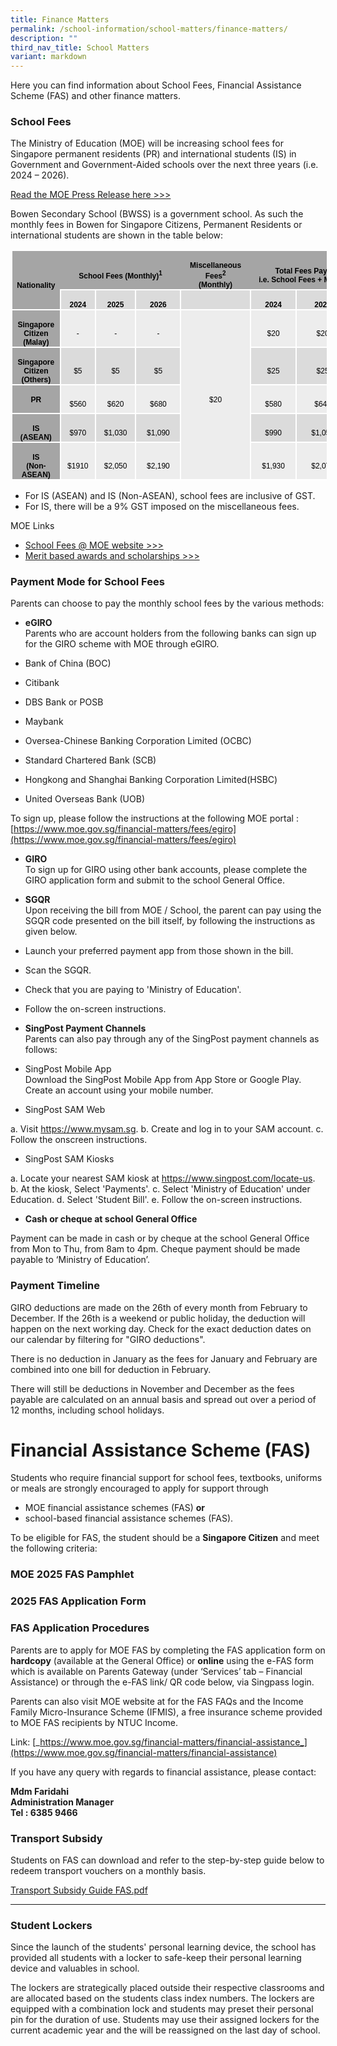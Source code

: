 ```yaml
---
title: Finance Matters
permalink: /school-information/school-matters/finance-matters/
description: ""
third_nav_title: School Matters
variant: markdown
---
```

Here you can find information about School Fees, Financial Assistance Scheme (FAS) and other finance matters.  
  

### School Fees

The Ministry of Education (MOE) will be increasing school fees for Singapore permanent residents (PR) and international students (IS) in Government and Government-Aided schools over the next three years (i.e. 2024 – 2026). 

[Read the MOE Press Release here &gt;&gt;&gt;](https://www.moe.gov.sg/news/press-releases/20231018-revised-school-fees-for-non-citizens-in-government-and-government-aided-schools-for-2024-to-2026)

Bowen Secondary School (BWSS) is a government school. As such the monthly fees in Bowen for Singapore Citizens, Permanent Residents or international students are shown in the table below:

<table style="margin-left:1.5pt;border-collapse:collapse;mso-table-layout-alt:
 fixed;border:none;mso-border-alt:solid white 1.5pt;mso-border-themecolor:background1;
 mso-yfti-tbllook:1184;mso-padding-alt:0cm 5.4pt 0cm 5.4pt;mso-border-insideh:
 1.5pt solid white;mso-border-insideh-themecolor:background1;mso-border-insidev:
 1.5pt solid white;mso-border-insidev-themecolor:background1" width="571" cellpadding="0" cellspacing="0" border="1" class="MsoTable15Grid5DarkAccent3"><tbody><tr style="mso-yfti-irow:-1;mso-yfti-firstrow:yes;mso-yfti-lastfirstrow:yes;
  height:9.1pt"><td style="width:76.75pt;border-top:solid white 1.0pt;
  mso-border-top-themecolor:background1;border-left:solid white 1.0pt;
  mso-border-left-themecolor:background1;border-bottom:solid white 1.5pt;
  mso-border-bottom-themecolor:background1;border-right:none;mso-border-top-alt:
  solid white .5pt;mso-border-top-themecolor:background1;mso-border-left-alt:
  solid white .5pt;mso-border-left-themecolor:background1;mso-border-bottom-alt:
  solid white 1.5pt;mso-border-bottom-themecolor:background1;background:#A5A5A5;
  mso-background-themecolor:accent3;padding:0cm 5.4pt 0cm 5.4pt;height:9.1pt" rowspan="2" width="102"><p style="margin-bottom:0cm;text-align:center;
  line-height:normal;mso-yfti-cnfc:5" align="center" class="MsoNormal"><b><span style="font-size:
  9.0pt;font-family:&quot;Calibri&quot;,sans-serif;mso-ascii-theme-font:minor-latin;
  mso-fareast-font-family:&quot;Times New Roman&quot;;mso-hansi-theme-font:minor-latin;
  mso-bidi-theme-font:minor-latin;color:black" lang="EN-GB">Nationality</span></b></p></td><td style="width:133.75pt;border-top:solid white 1.0pt;
  mso-border-top-themecolor:background1;border-left:none;border-bottom:solid white 1.5pt;
  mso-border-bottom-themecolor:background1;border-right:none;mso-border-top-alt:
  solid white .5pt;mso-border-top-themecolor:background1;mso-border-bottom-alt:
  solid white 1.5pt;mso-border-bottom-themecolor:background1;background:#A5A5A5;
  mso-background-themecolor:accent3;padding:0cm 5.4pt 0cm 5.4pt;height:9.1pt" colspan="3" nowrap="" width="178"><p style="margin-bottom:0cm;text-align:center;
  line-height:normal;mso-yfti-cnfc:1" align="center" class="MsoNormal"><b><span style="font-size:
  9.0pt;font-family:&quot;Calibri&quot;,sans-serif;mso-ascii-theme-font:minor-latin;
  mso-fareast-font-family:&quot;Times New Roman&quot;;mso-hansi-theme-font:minor-latin;
  mso-bidi-theme-font:minor-latin;color:black" lang="EN-GB">School Fees (Monthly)<sup>1</sup></span></b></p></td><td style="width:71.25pt;border-top:solid white 1.0pt;mso-border-top-themecolor:
  background1;border-left:none;border-bottom:solid white 1.5pt;mso-border-bottom-themecolor:
  background1;border-right:none;mso-border-top-alt:solid white .5pt;mso-border-top-themecolor:
  background1;mso-border-bottom-alt:solid white 1.5pt;mso-border-bottom-themecolor:
  background1;background:#A5A5A5;mso-background-themecolor:accent3;padding:
  0cm 5.4pt 0cm 5.4pt;height:9.1pt" width="95"><p style="margin-bottom:0cm;text-align:center;
  line-height:normal;mso-yfti-cnfc:1" align="center" class="MsoNormal"><b><span style="font-size:
  9.0pt;font-family:&quot;Calibri&quot;,sans-serif;mso-ascii-theme-font:minor-latin;
  mso-fareast-font-family:&quot;Times New Roman&quot;;mso-hansi-theme-font:minor-latin;
  mso-bidi-theme-font:minor-latin;color:black" lang="EN-GB">Miscellaneous Fees<sup>2</sup><br>(Monthly)</span></b></p></td><td style="width:146.4pt;border-top:solid white 1.0pt;
  mso-border-top-themecolor:background1;border-left:none;border-bottom:solid white 1.5pt;
  mso-border-bottom-themecolor:background1;border-right:solid white 1.0pt;
  mso-border-right-themecolor:background1;mso-border-top-alt:solid white .5pt;
  mso-border-top-themecolor:background1;mso-border-bottom-alt:solid white 1.5pt;
  mso-border-bottom-themecolor:background1;mso-border-right-alt:solid white .5pt;
  mso-border-right-themecolor:background1;background:#A5A5A5;mso-background-themecolor:
  accent3;padding:0cm 5.4pt 0cm 5.4pt;height:9.1pt" colspan="3" nowrap="" width="195"><p style="margin-bottom:0cm;text-align:center;
  line-height:normal;mso-yfti-cnfc:1" align="center" class="MsoNormal"><b><span style="font-size:
  9.0pt;font-family:&quot;Calibri&quot;,sans-serif;mso-ascii-theme-font:minor-latin;
  mso-fareast-font-family:&quot;Times New Roman&quot;;mso-hansi-theme-font:minor-latin;
  mso-bidi-theme-font:minor-latin;color:black" lang="EN-GB">Total Fees Payable (Monthly)<br>i.e. School Fees + Miscellaneous Fees</span></b></p></td></tr><tr style="mso-yfti-irow:0;height:17.35pt"><td style="width:34.4pt;border:solid white 1.5pt;mso-border-themecolor:
  background1;border-top:none;mso-border-top-alt:solid white 1.5pt;mso-border-top-themecolor:
  background1;background:#DBDBDB;mso-background-themecolor:accent3;mso-background-themetint:
  102;padding:0cm 5.4pt 0cm 5.4pt;height:17.35pt" width="46"><p style="margin-bottom:0cm;text-align:center;
  line-height:normal;mso-yfti-cnfc:64" align="center" class="MsoNormal"><b><span style="font-size:
  9.0pt;font-family:&quot;Calibri&quot;,sans-serif;mso-ascii-theme-font:minor-latin;
  mso-fareast-font-family:&quot;Times New Roman&quot;;mso-hansi-theme-font:minor-latin;
  mso-bidi-theme-font:minor-latin;color:black" lang="EN-GB">2024</span></b></p></td><td style="width:44.15pt;border-top:none;border-left:none;
  border-bottom:solid white 1.5pt;mso-border-bottom-themecolor:background1;
  border-right:solid white 1.5pt;mso-border-right-themecolor:background1;
  mso-border-top-alt:solid white 1.5pt;mso-border-top-themecolor:background1;
  mso-border-left-alt:solid white 1.5pt;mso-border-left-themecolor:background1;
  background:#DBDBDB;mso-background-themecolor:accent3;mso-background-themetint:
  102;padding:0cm 5.4pt 0cm 5.4pt;height:17.35pt" width="59"><p style="margin-bottom:0cm;text-align:center;
  line-height:normal;mso-yfti-cnfc:64" align="center" class="MsoNormal"><b><span style="font-size:
  9.0pt;font-family:&quot;Calibri&quot;,sans-serif;mso-ascii-theme-font:minor-latin;
  mso-fareast-font-family:&quot;Times New Roman&quot;;mso-hansi-theme-font:minor-latin;
  mso-bidi-theme-font:minor-latin;color:black" lang="EN-GB">2025</span></b></p></td><td style="width:55.2pt;border-top:none;border-left:none;border-bottom:
  solid white 1.5pt;mso-border-bottom-themecolor:background1;border-right:solid white 1.5pt;
  mso-border-right-themecolor:background1;mso-border-top-alt:solid white 1.5pt;
  mso-border-top-themecolor:background1;mso-border-left-alt:solid white 1.5pt;
  mso-border-left-themecolor:background1;background:#DBDBDB;mso-background-themecolor:
  accent3;mso-background-themetint:102;padding:0cm 5.4pt 0cm 5.4pt;height:17.35pt" width="74"><p style="margin-bottom:0cm;text-align:center;
  line-height:normal;mso-yfti-cnfc:64" align="center" class="MsoNormal"><b><span style="font-size:
  9.0pt;font-family:&quot;Calibri&quot;,sans-serif;mso-ascii-theme-font:minor-latin;
  mso-fareast-font-family:&quot;Times New Roman&quot;;mso-hansi-theme-font:minor-latin;
  mso-bidi-theme-font:minor-latin;color:black" lang="EN-GB">2026</span></b></p></td><td style="width:71.25pt;border-top:none;border-left:none;
  border-bottom:solid white 1.5pt;mso-border-bottom-themecolor:background1;
  border-right:solid white 1.5pt;mso-border-right-themecolor:background1;
  mso-border-top-alt:solid white 1.5pt;mso-border-top-themecolor:background1;
  mso-border-left-alt:solid white 1.5pt;mso-border-left-themecolor:background1;
  background:#DBDBDB;mso-background-themecolor:accent3;mso-background-themetint:
  102;padding:0cm 5.4pt 0cm 5.4pt;height:17.35pt" width="95"></td><td style="width:42.9pt;border-top:none;border-left:none;border-bottom:
  solid white 1.5pt;mso-border-bottom-themecolor:background1;border-right:solid white 1.5pt;
  mso-border-right-themecolor:background1;mso-border-top-alt:solid white 1.5pt;
  mso-border-top-themecolor:background1;mso-border-left-alt:solid white 1.5pt;
  mso-border-left-themecolor:background1;background:#DBDBDB;mso-background-themecolor:
  accent3;mso-background-themetint:102;padding:0cm 5.4pt 0cm 5.4pt;height:17.35pt" width="57"><p style="margin-bottom:0cm;text-align:center;
  line-height:normal;mso-yfti-cnfc:64" align="center" class="MsoNormal"><b><span style="font-size:
  9.0pt;font-family:&quot;Calibri&quot;,sans-serif;mso-ascii-theme-font:minor-latin;
  mso-fareast-font-family:&quot;Times New Roman&quot;;mso-hansi-theme-font:minor-latin;
  mso-bidi-theme-font:minor-latin;color:black" lang="EN-GB">2024</span></b></p></td><td style="width:51.1pt;border-top:none;border-left:none;border-bottom:
  solid white 1.5pt;mso-border-bottom-themecolor:background1;border-right:solid white 1.5pt;
  mso-border-right-themecolor:background1;mso-border-top-alt:solid white 1.5pt;
  mso-border-top-themecolor:background1;mso-border-left-alt:solid white 1.5pt;
  mso-border-left-themecolor:background1;background:#DBDBDB;mso-background-themecolor:
  accent3;mso-background-themetint:102;padding:0cm 5.4pt 0cm 5.4pt;height:17.35pt" width="68"><p style="margin-bottom:0cm;text-align:center;
  line-height:normal;mso-yfti-cnfc:64" align="center" class="MsoNormal"><b><span style="font-size:
  9.0pt;font-family:&quot;Calibri&quot;,sans-serif;mso-ascii-theme-font:minor-latin;
  mso-fareast-font-family:&quot;Times New Roman&quot;;mso-hansi-theme-font:minor-latin;
  mso-bidi-theme-font:minor-latin;color:black" lang="EN-GB">2025</span></b></p></td><td style="width:52.4pt;border-top:none;border-left:none;border-bottom:
  solid white 1.5pt;mso-border-bottom-themecolor:background1;border-right:solid white 1.5pt;
  mso-border-right-themecolor:background1;mso-border-top-alt:solid white 1.5pt;
  mso-border-top-themecolor:background1;mso-border-left-alt:solid white 1.5pt;
  mso-border-left-themecolor:background1;background:#DBDBDB;mso-background-themecolor:
  accent3;mso-background-themetint:102;padding:0cm 5.4pt 0cm 5.4pt;height:17.35pt" width="70"><p style="margin-bottom:0cm;text-align:center;
  line-height:normal;mso-yfti-cnfc:64" align="center" class="MsoNormal"><b><span style="font-size:
  9.0pt;font-family:&quot;Calibri&quot;,sans-serif;mso-ascii-theme-font:minor-latin;
  mso-fareast-font-family:&quot;Times New Roman&quot;;mso-hansi-theme-font:minor-latin;
  mso-bidi-theme-font:minor-latin;color:black" lang="EN-GB">2026</span></b></p></td></tr><tr style="mso-yfti-irow:1;height:18.85pt"><td style="width:76.75pt;border-top:none;border-left:solid white 1.0pt;
  mso-border-left-themecolor:background1;border-bottom:solid white 1.5pt;
  mso-border-bottom-themecolor:background1;border-right:solid white 1.5pt;
  mso-border-right-themecolor:background1;mso-border-top-alt:solid white 1.5pt;
  mso-border-top-themecolor:background1;mso-border-alt:solid white 1.5pt;
  mso-border-themecolor:background1;mso-border-left-alt:solid white .5pt;
  mso-border-left-themecolor:background1;background:#A5A5A5;mso-background-themecolor:
  accent3;padding:0cm 5.4pt 0cm 5.4pt;height:18.85pt" width="102"><p style="margin-bottom:0cm;text-align:center;
  line-height:normal;mso-yfti-cnfc:4" align="center" class="MsoNormal"><b><span style="font-size:
  9.0pt;font-family:&quot;Calibri&quot;,sans-serif;mso-ascii-theme-font:minor-latin;
  mso-fareast-font-family:&quot;Times New Roman&quot;;mso-hansi-theme-font:minor-latin;
  mso-bidi-theme-font:minor-latin;color:black" lang="EN-GB">Singapore Citizen (Malay)</span></b><span style="font-size:9.0pt;font-family:&quot;Calibri&quot;,sans-serif;
  mso-ascii-theme-font:minor-latin;mso-fareast-font-family:&quot;Times New Roman&quot;;
  mso-hansi-theme-font:minor-latin;mso-bidi-theme-font:minor-latin;color:black" lang="EN-GB"></span></p></td><td style="width:34.4pt;border-top:none;border-left:none;border-bottom:
  solid white 1.5pt;mso-border-bottom-themecolor:background1;border-right:solid white 1.5pt;
  mso-border-right-themecolor:background1;mso-border-top-alt:solid white 1.5pt;
  mso-border-top-themecolor:background1;mso-border-left-alt:solid white 1.5pt;
  mso-border-left-themecolor:background1;background:#EDEDED;mso-background-themecolor:
  accent3;mso-background-themetint:51;padding:0cm 5.4pt 0cm 5.4pt;height:18.85pt" width="46"><p style="margin-bottom:0cm;text-align:center;
  line-height:normal" align="center" class="MsoNormal"><span style="font-size:9.0pt;font-family:&quot;Calibri&quot;,sans-serif;
  mso-ascii-theme-font:minor-latin;mso-fareast-font-family:&quot;Times New Roman&quot;;
  mso-hansi-theme-font:minor-latin;mso-bidi-theme-font:minor-latin;color:black" lang="EN-GB">-</span></p></td><td style="width:44.15pt;border-top:none;border-left:none;
  border-bottom:solid white 1.5pt;mso-border-bottom-themecolor:background1;
  border-right:solid white 1.5pt;mso-border-right-themecolor:background1;
  mso-border-top-alt:solid white 1.5pt;mso-border-top-themecolor:background1;
  mso-border-left-alt:solid white 1.5pt;mso-border-left-themecolor:background1;
  background:#EDEDED;mso-background-themecolor:accent3;mso-background-themetint:
  51;padding:0cm 5.4pt 0cm 5.4pt;height:18.85pt" width="59"><p style="margin-bottom:0cm;text-align:center;
  line-height:normal" align="center" class="MsoNormal"><span style="font-size:9.0pt;font-family:&quot;Calibri&quot;,sans-serif;
  mso-ascii-theme-font:minor-latin;mso-fareast-font-family:&quot;Times New Roman&quot;;
  mso-hansi-theme-font:minor-latin;mso-bidi-theme-font:minor-latin;color:black" lang="EN-GB">-</span></p></td><td style="width:55.2pt;border-top:none;border-left:none;border-bottom:
  solid white 1.5pt;mso-border-bottom-themecolor:background1;border-right:solid white 1.5pt;
  mso-border-right-themecolor:background1;mso-border-top-alt:solid white 1.5pt;
  mso-border-top-themecolor:background1;mso-border-left-alt:solid white 1.5pt;
  mso-border-left-themecolor:background1;background:#EDEDED;mso-background-themecolor:
  accent3;mso-background-themetint:51;padding:0cm 5.4pt 0cm 5.4pt;height:18.85pt" width="74"><p style="margin-bottom:0cm;text-align:center;
  line-height:normal" align="center" class="MsoNormal"><span style="font-size:9.0pt;font-family:&quot;Calibri&quot;,sans-serif;
  mso-ascii-theme-font:minor-latin;mso-fareast-font-family:&quot;Times New Roman&quot;;
  mso-hansi-theme-font:minor-latin;mso-bidi-theme-font:minor-latin;color:black" lang="EN-GB">-</span></p></td><td style="width:71.25pt;border-top:none;
  border-left:none;border-bottom:solid white 1.5pt;mso-border-bottom-themecolor:
  background1;border-right:solid white 1.5pt;mso-border-right-themecolor:background1;
  mso-border-top-alt:solid white 1.5pt;mso-border-top-themecolor:background1;
  mso-border-left-alt:solid white 1.5pt;mso-border-left-themecolor:background1;
  background:#EDEDED;mso-background-themecolor:accent3;mso-background-themetint:
  51;padding:0cm 5.4pt 0cm 5.4pt;height:18.85pt" rowspan="5" nowrap="" width="95"><p style="margin-bottom:0cm;text-align:center;
  line-height:normal" align="center" class="MsoNormal"><span style="font-size:9.0pt;font-family:&quot;Calibri&quot;,sans-serif;
  mso-ascii-theme-font:minor-latin;mso-fareast-font-family:&quot;Times New Roman&quot;;
  mso-hansi-theme-font:minor-latin;mso-bidi-theme-font:minor-latin;color:black" lang="EN-GB">$20</span></p></td><td style="width:42.9pt;border-top:none;border-left:none;
  border-bottom:solid white 1.5pt;mso-border-bottom-themecolor:background1;
  border-right:solid white 1.5pt;mso-border-right-themecolor:background1;
  mso-border-top-alt:solid white 1.5pt;mso-border-top-themecolor:background1;
  mso-border-left-alt:solid white 1.5pt;mso-border-left-themecolor:background1;
  background:#EDEDED;mso-background-themecolor:accent3;mso-background-themetint:
  51;padding:0cm 5.4pt 0cm 5.4pt;height:18.85pt" nowrap="" width="57"><p style="margin-bottom:0cm;text-align:center;
  line-height:normal" align="center" class="MsoNormal"><span style="font-size:9.0pt;font-family:&quot;Calibri&quot;,sans-serif;
  mso-ascii-theme-font:minor-latin;mso-fareast-font-family:&quot;Times New Roman&quot;;
  mso-hansi-theme-font:minor-latin;mso-bidi-theme-font:minor-latin;color:black" lang="EN-GB">$20</span></p></td><td style="width:51.1pt;border-top:none;border-left:none;
  border-bottom:solid white 1.5pt;mso-border-bottom-themecolor:background1;
  border-right:solid white 1.5pt;mso-border-right-themecolor:background1;
  mso-border-top-alt:solid white 1.5pt;mso-border-top-themecolor:background1;
  mso-border-left-alt:solid white 1.5pt;mso-border-left-themecolor:background1;
  background:#EDEDED;mso-background-themecolor:accent3;mso-background-themetint:
  51;padding:0cm 5.4pt 0cm 5.4pt;height:18.85pt" nowrap="" width="68"><p style="margin-bottom:0cm;text-align:center;
  line-height:normal" align="center" class="MsoNormal"><span style="font-size:9.0pt;font-family:&quot;Calibri&quot;,sans-serif;
  mso-ascii-theme-font:minor-latin;mso-fareast-font-family:&quot;Times New Roman&quot;;
  mso-hansi-theme-font:minor-latin;mso-bidi-theme-font:minor-latin;color:black" lang="EN-GB">$20</span></p></td><td style="width:52.4pt;border-top:none;border-left:none;
  border-bottom:solid white 1.5pt;mso-border-bottom-themecolor:background1;
  border-right:solid white 1.5pt;mso-border-right-themecolor:background1;
  mso-border-top-alt:solid white 1.5pt;mso-border-top-themecolor:background1;
  mso-border-left-alt:solid white 1.5pt;mso-border-left-themecolor:background1;
  background:#EDEDED;mso-background-themecolor:accent3;mso-background-themetint:
  51;padding:0cm 5.4pt 0cm 5.4pt;height:18.85pt" nowrap="" width="70"><p style="margin-bottom:0cm;text-align:center;
  line-height:normal" align="center" class="MsoNormal"><span style="font-size:9.0pt;font-family:&quot;Calibri&quot;,sans-serif;
  mso-ascii-theme-font:minor-latin;mso-fareast-font-family:&quot;Times New Roman&quot;;
  mso-hansi-theme-font:minor-latin;mso-bidi-theme-font:minor-latin;color:black" lang="EN-GB">$20</span></p></td></tr><tr style="mso-yfti-irow:2;height:18.85pt"><td style="width:76.75pt;border-top:none;border-left:solid white 1.0pt;
  mso-border-left-themecolor:background1;border-bottom:solid white 1.5pt;
  mso-border-bottom-themecolor:background1;border-right:solid white 1.5pt;
  mso-border-right-themecolor:background1;mso-border-top-alt:solid white 1.5pt;
  mso-border-top-themecolor:background1;mso-border-alt:solid white 1.5pt;
  mso-border-themecolor:background1;mso-border-left-alt:solid white .5pt;
  mso-border-left-themecolor:background1;background:#A5A5A5;mso-background-themecolor:
  accent3;padding:0cm 5.4pt 0cm 5.4pt;height:18.85pt" width="102"><p style="margin-bottom:0cm;text-align:center;
  line-height:normal;mso-yfti-cnfc:68" align="center" class="MsoNormal"><b><span style="font-size:
  9.0pt;font-family:&quot;Calibri&quot;,sans-serif;mso-ascii-theme-font:minor-latin;
  mso-fareast-font-family:&quot;Times New Roman&quot;;mso-hansi-theme-font:minor-latin;
  mso-bidi-theme-font:minor-latin;color:black" lang="EN-GB">Singapore Citizen (Others)</span></b></p></td><td style="width:34.4pt;border-top:none;border-left:none;border-bottom:
  solid white 1.5pt;mso-border-bottom-themecolor:background1;border-right:solid white 1.5pt;
  mso-border-right-themecolor:background1;mso-border-top-alt:solid white 1.5pt;
  mso-border-top-themecolor:background1;mso-border-left-alt:solid white 1.5pt;
  mso-border-left-themecolor:background1;background:#DBDBDB;mso-background-themecolor:
  accent3;mso-background-themetint:102;padding:0cm 5.4pt 0cm 5.4pt;height:18.85pt" width="46"><p style="margin-bottom:0cm;text-align:center;
  line-height:normal;mso-yfti-cnfc:64" align="center" class="MsoNormal"><span style="font-size:9.0pt;
  font-family:&quot;Calibri&quot;,sans-serif;mso-ascii-theme-font:minor-latin;mso-fareast-font-family:
  &quot;Times New Roman&quot;;mso-hansi-theme-font:minor-latin;mso-bidi-theme-font:minor-latin;
  color:black" lang="EN-GB">$5</span></p></td><td style="width:44.15pt;border-top:none;border-left:none;
  border-bottom:solid white 1.5pt;mso-border-bottom-themecolor:background1;
  border-right:solid white 1.5pt;mso-border-right-themecolor:background1;
  mso-border-top-alt:solid white 1.5pt;mso-border-top-themecolor:background1;
  mso-border-left-alt:solid white 1.5pt;mso-border-left-themecolor:background1;
  background:#DBDBDB;mso-background-themecolor:accent3;mso-background-themetint:
  102;padding:0cm 5.4pt 0cm 5.4pt;height:18.85pt" width="59"><p style="margin-bottom:0cm;text-align:center;
  line-height:normal;mso-yfti-cnfc:64" align="center" class="MsoNormal"><span style="font-size:9.0pt;
  font-family:&quot;Calibri&quot;,sans-serif;mso-ascii-theme-font:minor-latin;mso-fareast-font-family:
  &quot;Times New Roman&quot;;mso-hansi-theme-font:minor-latin;mso-bidi-theme-font:minor-latin;
  color:black" lang="EN-GB">$5</span></p></td><td style="width:55.2pt;border-top:none;border-left:none;border-bottom:
  solid white 1.5pt;mso-border-bottom-themecolor:background1;border-right:solid white 1.5pt;
  mso-border-right-themecolor:background1;mso-border-top-alt:solid white 1.5pt;
  mso-border-top-themecolor:background1;mso-border-left-alt:solid white 1.5pt;
  mso-border-left-themecolor:background1;background:#DBDBDB;mso-background-themecolor:
  accent3;mso-background-themetint:102;padding:0cm 5.4pt 0cm 5.4pt;height:18.85pt" width="74"><p style="margin-bottom:0cm;text-align:center;
  line-height:normal;mso-yfti-cnfc:64" align="center" class="MsoNormal"><span style="font-size:9.0pt;
  font-family:&quot;Calibri&quot;,sans-serif;mso-ascii-theme-font:minor-latin;mso-fareast-font-family:
  &quot;Times New Roman&quot;;mso-hansi-theme-font:minor-latin;mso-bidi-theme-font:minor-latin;
  color:black" lang="EN-GB">$5</span></p></td><td style="width:42.9pt;border-top:none;border-left:none;
  border-bottom:solid white 1.5pt;mso-border-bottom-themecolor:background1;
  border-right:solid white 1.5pt;mso-border-right-themecolor:background1;
  mso-border-top-alt:solid white 1.5pt;mso-border-top-themecolor:background1;
  mso-border-left-alt:solid white 1.5pt;mso-border-left-themecolor:background1;
  background:#DBDBDB;mso-background-themecolor:accent3;mso-background-themetint:
  102;padding:0cm 5.4pt 0cm 5.4pt;height:18.85pt" nowrap="" width="57"><p style="margin-bottom:0cm;text-align:center;
  line-height:normal;mso-yfti-cnfc:64" align="center" class="MsoNormal"><span style="font-size:9.0pt;
  font-family:&quot;Calibri&quot;,sans-serif;mso-ascii-theme-font:minor-latin;mso-fareast-font-family:
  &quot;Times New Roman&quot;;mso-hansi-theme-font:minor-latin;mso-bidi-theme-font:minor-latin;
  color:black" lang="EN-GB">$25</span></p></td><td style="width:51.1pt;border-top:none;border-left:none;
  border-bottom:solid white 1.5pt;mso-border-bottom-themecolor:background1;
  border-right:solid white 1.5pt;mso-border-right-themecolor:background1;
  mso-border-top-alt:solid white 1.5pt;mso-border-top-themecolor:background1;
  mso-border-left-alt:solid white 1.5pt;mso-border-left-themecolor:background1;
  background:#DBDBDB;mso-background-themecolor:accent3;mso-background-themetint:
  102;padding:0cm 5.4pt 0cm 5.4pt;height:18.85pt" nowrap="" width="68"><p style="margin-bottom:0cm;text-align:center;
  line-height:normal;mso-yfti-cnfc:64" align="center" class="MsoNormal"><span style="font-size:9.0pt;
  font-family:&quot;Calibri&quot;,sans-serif;mso-ascii-theme-font:minor-latin;mso-fareast-font-family:
  &quot;Times New Roman&quot;;mso-hansi-theme-font:minor-latin;mso-bidi-theme-font:minor-latin;
  color:black" lang="EN-GB">$25</span></p></td><td style="width:52.4pt;border-top:none;border-left:none;
  border-bottom:solid white 1.5pt;mso-border-bottom-themecolor:background1;
  border-right:solid white 1.5pt;mso-border-right-themecolor:background1;
  mso-border-top-alt:solid white 1.5pt;mso-border-top-themecolor:background1;
  mso-border-left-alt:solid white 1.5pt;mso-border-left-themecolor:background1;
  background:#DBDBDB;mso-background-themecolor:accent3;mso-background-themetint:
  102;padding:0cm 5.4pt 0cm 5.4pt;height:18.85pt" nowrap="" width="70"><p style="margin-bottom:0cm;text-align:center;
  line-height:normal;mso-yfti-cnfc:64" align="center" class="MsoNormal"><span style="font-size:9.0pt;
  font-family:&quot;Calibri&quot;,sans-serif;mso-ascii-theme-font:minor-latin;mso-fareast-font-family:
  &quot;Times New Roman&quot;;mso-hansi-theme-font:minor-latin;mso-bidi-theme-font:minor-latin;
  color:black" lang="EN-GB">$25</span></p></td></tr><tr style="mso-yfti-irow:3;height:18.85pt"><td style="width:76.75pt;border-top:none;border-left:solid white 1.0pt;
  mso-border-left-themecolor:background1;border-bottom:solid white 1.5pt;
  mso-border-bottom-themecolor:background1;border-right:solid white 1.5pt;
  mso-border-right-themecolor:background1;mso-border-top-alt:solid white 1.5pt;
  mso-border-top-themecolor:background1;mso-border-alt:solid white 1.5pt;
  mso-border-themecolor:background1;mso-border-left-alt:solid white .5pt;
  mso-border-left-themecolor:background1;background:#A5A5A5;mso-background-themecolor:
  accent3;padding:0cm 5.4pt 0cm 5.4pt;height:18.85pt" width="102"><p style="margin-bottom:0cm;text-align:center;
  line-height:normal;mso-yfti-cnfc:4" align="center" class="MsoNormal"><b><span style="font-size:
  9.0pt;font-family:&quot;Calibri&quot;,sans-serif;mso-ascii-theme-font:minor-latin;
  mso-fareast-font-family:&quot;Times New Roman&quot;;mso-hansi-theme-font:minor-latin;
  mso-bidi-theme-font:minor-latin;color:black" lang="EN-GB">PR<br style="mso-special-character:
  line-break"><br style="mso-special-character:line-break"></span></b></p></td><td style="width:34.4pt;border-top:none;border-left:none;border-bottom:
  solid white 1.5pt;mso-border-bottom-themecolor:background1;border-right:solid white 1.5pt;
  mso-border-right-themecolor:background1;mso-border-top-alt:solid white 1.5pt;
  mso-border-top-themecolor:background1;mso-border-left-alt:solid white 1.5pt;
  mso-border-left-themecolor:background1;background:#EDEDED;mso-background-themecolor:
  accent3;mso-background-themetint:51;padding:0cm 5.4pt 0cm 5.4pt;height:18.85pt" width="46"><p style="margin-bottom:0cm;text-align:center;
  line-height:normal" align="center" class="MsoNormal"><span style="font-size:9.0pt;font-family:&quot;Calibri&quot;,sans-serif;
  mso-ascii-theme-font:minor-latin;mso-fareast-font-family:&quot;Times New Roman&quot;;
  mso-hansi-theme-font:minor-latin;mso-bidi-theme-font:minor-latin;color:black" lang="EN-GB">$560</span></p></td><td style="width:44.15pt;border-top:none;border-left:none;
  border-bottom:solid white 1.5pt;mso-border-bottom-themecolor:background1;
  border-right:solid white 1.5pt;mso-border-right-themecolor:background1;
  mso-border-top-alt:solid white 1.5pt;mso-border-top-themecolor:background1;
  mso-border-left-alt:solid white 1.5pt;mso-border-left-themecolor:background1;
  background:#EDEDED;mso-background-themecolor:accent3;mso-background-themetint:
  51;padding:0cm 5.4pt 0cm 5.4pt;height:18.85pt" width="59"><p style="margin-bottom:0cm;text-align:center;
  line-height:normal" align="center" class="MsoNormal"><span style="font-size:9.0pt;font-family:&quot;Calibri&quot;,sans-serif;
  mso-ascii-theme-font:minor-latin;mso-fareast-font-family:&quot;Times New Roman&quot;;
  mso-hansi-theme-font:minor-latin;mso-bidi-theme-font:minor-latin;color:black" lang="EN-GB">$620</span></p></td><td style="width:55.2pt;border-top:none;border-left:none;border-bottom:
  solid white 1.5pt;mso-border-bottom-themecolor:background1;border-right:solid white 1.5pt;
  mso-border-right-themecolor:background1;mso-border-top-alt:solid white 1.5pt;
  mso-border-top-themecolor:background1;mso-border-left-alt:solid white 1.5pt;
  mso-border-left-themecolor:background1;background:#EDEDED;mso-background-themecolor:
  accent3;mso-background-themetint:51;padding:0cm 5.4pt 0cm 5.4pt;height:18.85pt" width="74"><p style="margin-bottom:0cm;text-align:center;
  line-height:normal" align="center" class="MsoNormal"><span style="font-size:9.0pt;font-family:&quot;Calibri&quot;,sans-serif;
  mso-ascii-theme-font:minor-latin;mso-fareast-font-family:&quot;Times New Roman&quot;;
  mso-hansi-theme-font:minor-latin;mso-bidi-theme-font:minor-latin;color:black" lang="EN-GB">$680</span></p></td><td style="width:42.9pt;border-top:none;border-left:none;
  border-bottom:solid white 1.5pt;mso-border-bottom-themecolor:background1;
  border-right:solid white 1.5pt;mso-border-right-themecolor:background1;
  mso-border-top-alt:solid white 1.5pt;mso-border-top-themecolor:background1;
  mso-border-left-alt:solid white 1.5pt;mso-border-left-themecolor:background1;
  background:#EDEDED;mso-background-themecolor:accent3;mso-background-themetint:
  51;padding:0cm 5.4pt 0cm 5.4pt;height:18.85pt" nowrap="" width="57"><p style="margin-bottom:0cm;text-align:center;
  line-height:normal" align="center" class="MsoNormal"><span style="font-size:9.0pt;font-family:&quot;Calibri&quot;,sans-serif;
  mso-ascii-theme-font:minor-latin;mso-fareast-font-family:&quot;Times New Roman&quot;;
  mso-hansi-theme-font:minor-latin;mso-bidi-theme-font:minor-latin;color:black" lang="EN-GB">$580</span></p></td><td style="width:51.1pt;border-top:none;border-left:none;
  border-bottom:solid white 1.5pt;mso-border-bottom-themecolor:background1;
  border-right:solid white 1.5pt;mso-border-right-themecolor:background1;
  mso-border-top-alt:solid white 1.5pt;mso-border-top-themecolor:background1;
  mso-border-left-alt:solid white 1.5pt;mso-border-left-themecolor:background1;
  background:#EDEDED;mso-background-themecolor:accent3;mso-background-themetint:
  51;padding:0cm 5.4pt 0cm 5.4pt;height:18.85pt" nowrap="" width="68"><p style="margin-bottom:0cm;text-align:center;
  line-height:normal" align="center" class="MsoNormal"><span style="font-size:9.0pt;font-family:&quot;Calibri&quot;,sans-serif;
  mso-ascii-theme-font:minor-latin;mso-fareast-font-family:&quot;Times New Roman&quot;;
  mso-hansi-theme-font:minor-latin;mso-bidi-theme-font:minor-latin;color:black" lang="EN-GB">$640</span></p></td><td style="width:52.4pt;border-top:none;border-left:none;
  border-bottom:solid white 1.5pt;mso-border-bottom-themecolor:background1;
  border-right:solid white 1.5pt;mso-border-right-themecolor:background1;
  mso-border-top-alt:solid white 1.5pt;mso-border-top-themecolor:background1;
  mso-border-left-alt:solid white 1.5pt;mso-border-left-themecolor:background1;
  background:#EDEDED;mso-background-themecolor:accent3;mso-background-themetint:
  51;padding:0cm 5.4pt 0cm 5.4pt;height:18.85pt" nowrap="" width="70"><p style="margin-bottom:0cm;text-align:center;
  line-height:normal" align="center" class="MsoNormal"><span style="font-size:9.0pt;font-family:&quot;Calibri&quot;,sans-serif;
  mso-ascii-theme-font:minor-latin;mso-fareast-font-family:&quot;Times New Roman&quot;;
  mso-hansi-theme-font:minor-latin;mso-bidi-theme-font:minor-latin;color:black" lang="EN-GB">$700</span></p></td></tr><tr style="mso-yfti-irow:4;height:18.85pt"><td style="width:76.75pt;border-top:none;border-left:solid white 1.0pt;
  mso-border-left-themecolor:background1;border-bottom:solid white 1.5pt;
  mso-border-bottom-themecolor:background1;border-right:solid white 1.5pt;
  mso-border-right-themecolor:background1;mso-border-top-alt:solid white 1.5pt;
  mso-border-top-themecolor:background1;mso-border-alt:solid white 1.5pt;
  mso-border-themecolor:background1;mso-border-left-alt:solid white .5pt;
  mso-border-left-themecolor:background1;background:#A5A5A5;mso-background-themecolor:
  accent3;padding:0cm 5.4pt 0cm 5.4pt;height:18.85pt" width="102"><p style="margin-bottom:0cm;text-align:center;
  line-height:normal;mso-yfti-cnfc:68" align="center" class="MsoNormal"><b><span style="font-size:
  9.0pt;font-family:&quot;Calibri&quot;,sans-serif;mso-ascii-theme-font:minor-latin;
  mso-fareast-font-family:&quot;Times New Roman&quot;;mso-hansi-theme-font:minor-latin;
  mso-bidi-theme-font:minor-latin;color:black" lang="EN-GB">IS<br>(ASEAN)</span></b></p></td><td style="width:34.4pt;border-top:none;border-left:none;border-bottom:
  solid white 1.5pt;mso-border-bottom-themecolor:background1;border-right:solid white 1.5pt;
  mso-border-right-themecolor:background1;mso-border-top-alt:solid white 1.5pt;
  mso-border-top-themecolor:background1;mso-border-left-alt:solid white 1.5pt;
  mso-border-left-themecolor:background1;background:#DBDBDB;mso-background-themecolor:
  accent3;mso-background-themetint:102;padding:0cm 5.4pt 0cm 5.4pt;height:18.85pt" width="46"><p style="margin-bottom:0cm;text-align:center;
  line-height:normal;mso-yfti-cnfc:64" align="center" class="MsoNormal"><span style="font-size:9.0pt;
  font-family:&quot;Calibri&quot;,sans-serif;mso-ascii-theme-font:minor-latin;mso-fareast-font-family:
  &quot;Times New Roman&quot;;mso-hansi-theme-font:minor-latin;mso-bidi-theme-font:minor-latin;
  color:black" lang="EN-GB">$970</span></p></td><td style="width:44.15pt;border-top:none;border-left:none;
  border-bottom:solid white 1.5pt;mso-border-bottom-themecolor:background1;
  border-right:solid white 1.5pt;mso-border-right-themecolor:background1;
  mso-border-top-alt:solid white 1.5pt;mso-border-top-themecolor:background1;
  mso-border-left-alt:solid white 1.5pt;mso-border-left-themecolor:background1;
  background:#DBDBDB;mso-background-themecolor:accent3;mso-background-themetint:
  102;padding:0cm 5.4pt 0cm 5.4pt;height:18.85pt" width="59"><p style="margin-bottom:0cm;text-align:center;
  line-height:normal;mso-yfti-cnfc:64" align="center" class="MsoNormal"><span style="font-size:9.0pt;
  font-family:&quot;Calibri&quot;,sans-serif;mso-ascii-theme-font:minor-latin;mso-fareast-font-family:
  &quot;Times New Roman&quot;;mso-hansi-theme-font:minor-latin;mso-bidi-theme-font:minor-latin;
  color:black" lang="EN-GB">$1,030</span></p></td><td style="width:55.2pt;border-top:none;border-left:none;border-bottom:
  solid white 1.5pt;mso-border-bottom-themecolor:background1;border-right:solid white 1.5pt;
  mso-border-right-themecolor:background1;mso-border-top-alt:solid white 1.5pt;
  mso-border-top-themecolor:background1;mso-border-left-alt:solid white 1.5pt;
  mso-border-left-themecolor:background1;background:#DBDBDB;mso-background-themecolor:
  accent3;mso-background-themetint:102;padding:0cm 5.4pt 0cm 5.4pt;height:18.85pt" width="74"><p style="margin-bottom:0cm;text-align:center;
  line-height:normal;mso-yfti-cnfc:64" align="center" class="MsoNormal"><span style="font-size:9.0pt;
  font-family:&quot;Calibri&quot;,sans-serif;mso-ascii-theme-font:minor-latin;mso-fareast-font-family:
  &quot;Times New Roman&quot;;mso-hansi-theme-font:minor-latin;mso-bidi-theme-font:minor-latin;
  color:black" lang="EN-GB">$1,090</span></p></td><td style="width:42.9pt;border-top:none;border-left:none;
  border-bottom:solid white 1.5pt;mso-border-bottom-themecolor:background1;
  border-right:solid white 1.5pt;mso-border-right-themecolor:background1;
  mso-border-top-alt:solid white 1.5pt;mso-border-top-themecolor:background1;
  mso-border-left-alt:solid white 1.5pt;mso-border-left-themecolor:background1;
  background:#DBDBDB;mso-background-themecolor:accent3;mso-background-themetint:
  102;padding:0cm 5.4pt 0cm 5.4pt;height:18.85pt" nowrap="" width="57"><p style="margin-bottom:0cm;text-align:center;
  line-height:normal;mso-yfti-cnfc:64" align="center" class="MsoNormal"><span style="font-size:9.0pt;
  font-family:&quot;Calibri&quot;,sans-serif;mso-ascii-theme-font:minor-latin;mso-fareast-font-family:
  &quot;Times New Roman&quot;;mso-hansi-theme-font:minor-latin;mso-bidi-theme-font:minor-latin;
  color:black" lang="EN-GB">$990</span></p></td><td style="width:51.1pt;border-top:none;border-left:none;
  border-bottom:solid white 1.5pt;mso-border-bottom-themecolor:background1;
  border-right:solid white 1.5pt;mso-border-right-themecolor:background1;
  mso-border-top-alt:solid white 1.5pt;mso-border-top-themecolor:background1;
  mso-border-left-alt:solid white 1.5pt;mso-border-left-themecolor:background1;
  background:#DBDBDB;mso-background-themecolor:accent3;mso-background-themetint:
  102;padding:0cm 5.4pt 0cm 5.4pt;height:18.85pt" nowrap="" width="68"><p style="margin-bottom:0cm;text-align:center;
  line-height:normal;mso-yfti-cnfc:64" align="center" class="MsoNormal"><span style="font-size:9.0pt;
  font-family:&quot;Calibri&quot;,sans-serif;mso-ascii-theme-font:minor-latin;mso-fareast-font-family:
  &quot;Times New Roman&quot;;mso-hansi-theme-font:minor-latin;mso-bidi-theme-font:minor-latin;
  color:black" lang="EN-GB">$1,050</span></p></td><td style="width:52.4pt;border-top:none;border-left:none;
  border-bottom:solid white 1.5pt;mso-border-bottom-themecolor:background1;
  border-right:solid white 1.5pt;mso-border-right-themecolor:background1;
  mso-border-top-alt:solid white 1.5pt;mso-border-top-themecolor:background1;
  mso-border-left-alt:solid white 1.5pt;mso-border-left-themecolor:background1;
  background:#DBDBDB;mso-background-themecolor:accent3;mso-background-themetint:
  102;padding:0cm 5.4pt 0cm 5.4pt;height:18.85pt" nowrap="" width="70"><p style="margin-bottom:0cm;text-align:center;
  line-height:normal;mso-yfti-cnfc:64" align="center" class="MsoNormal"><span style="font-size:9.0pt;
  font-family:&quot;Calibri&quot;,sans-serif;mso-ascii-theme-font:minor-latin;mso-fareast-font-family:
  &quot;Times New Roman&quot;;mso-hansi-theme-font:minor-latin;mso-bidi-theme-font:minor-latin;
  color:black" lang="EN-GB">$1,110</span></p></td></tr><tr style="mso-yfti-irow:5;mso-yfti-lastrow:yes;height:18.85pt"><td style="width:76.75pt;border-top:none;border-left:solid white 1.0pt;
  mso-border-left-themecolor:background1;border-bottom:solid white 1.0pt;
  mso-border-bottom-themecolor:background1;border-right:solid white 1.5pt;
  mso-border-right-themecolor:background1;mso-border-top-alt:solid white 1.5pt;
  mso-border-top-themecolor:background1;mso-border-top-alt:1.5pt;mso-border-left-alt:
  .5pt;mso-border-bottom-alt:.5pt;mso-border-right-alt:1.5pt;mso-border-color-alt:
  white;mso-border-themecolor:background1;mso-border-style-alt:solid;
  background:#A5A5A5;mso-background-themecolor:accent3;padding:0cm 5.4pt 0cm 5.4pt;
  height:18.85pt" width="102"><p style="margin-bottom:0cm;text-align:center;
  line-height:normal;mso-yfti-cnfc:4" align="center" class="MsoNormal"><b><span style="font-size:
  9.0pt;font-family:&quot;Calibri&quot;,sans-serif;mso-ascii-theme-font:minor-latin;
  mso-fareast-font-family:&quot;Times New Roman&quot;;mso-hansi-theme-font:minor-latin;
  mso-bidi-theme-font:minor-latin;color:black" lang="EN-GB">IS<br>(Non-ASEAN)</span></b></p></td><td style="width:34.4pt;border-top:none;border-left:none;border-bottom:
  solid white 1.5pt;mso-border-bottom-themecolor:background1;border-right:solid white 1.5pt;
  mso-border-right-themecolor:background1;mso-border-top-alt:solid white 1.5pt;
  mso-border-top-themecolor:background1;mso-border-left-alt:solid white 1.5pt;
  mso-border-left-themecolor:background1;background:#EDEDED;mso-background-themecolor:
  accent3;mso-background-themetint:51;padding:0cm 5.4pt 0cm 5.4pt;height:18.85pt" width="46"><p style="margin-bottom:0cm;text-align:center;
  line-height:normal" align="center" class="MsoNormal"><span style="font-size:9.0pt;font-family:&quot;Calibri&quot;,sans-serif;
  mso-ascii-theme-font:minor-latin;mso-fareast-font-family:&quot;Times New Roman&quot;;
  mso-hansi-theme-font:minor-latin;mso-bidi-theme-font:minor-latin;color:black" lang="EN-GB">$1910</span></p></td><td style="width:44.15pt;border-top:none;border-left:none;
  border-bottom:solid white 1.5pt;mso-border-bottom-themecolor:background1;
  border-right:solid white 1.5pt;mso-border-right-themecolor:background1;
  mso-border-top-alt:solid white 1.5pt;mso-border-top-themecolor:background1;
  mso-border-left-alt:solid white 1.5pt;mso-border-left-themecolor:background1;
  background:#EDEDED;mso-background-themecolor:accent3;mso-background-themetint:
  51;padding:0cm 5.4pt 0cm 5.4pt;height:18.85pt" width="59"><p style="margin-bottom:0cm;text-align:center;
  line-height:normal" align="center" class="MsoNormal"><span style="font-size:9.0pt;font-family:&quot;Calibri&quot;,sans-serif;
  mso-ascii-theme-font:minor-latin;mso-fareast-font-family:&quot;Times New Roman&quot;;
  mso-hansi-theme-font:minor-latin;mso-bidi-theme-font:minor-latin;color:black" lang="EN-GB">$2,050</span></p></td><td style="width:55.2pt;border-top:none;border-left:none;border-bottom:
  solid white 1.5pt;mso-border-bottom-themecolor:background1;border-right:solid white 1.5pt;
  mso-border-right-themecolor:background1;mso-border-top-alt:solid white 1.5pt;
  mso-border-top-themecolor:background1;mso-border-left-alt:solid white 1.5pt;
  mso-border-left-themecolor:background1;background:#EDEDED;mso-background-themecolor:
  accent3;mso-background-themetint:51;padding:0cm 5.4pt 0cm 5.4pt;height:18.85pt" width="74"><p style="margin-bottom:0cm;text-align:center;
  line-height:normal" align="center" class="MsoNormal"><span style="font-size:9.0pt;font-family:&quot;Calibri&quot;,sans-serif;
  mso-ascii-theme-font:minor-latin;mso-fareast-font-family:&quot;Times New Roman&quot;;
  mso-hansi-theme-font:minor-latin;mso-bidi-theme-font:minor-latin;color:black" lang="EN-GB">$2,190</span></p></td><td style="width:42.9pt;border-top:none;border-left:none;
  border-bottom:solid white 1.5pt;mso-border-bottom-themecolor:background1;
  border-right:solid white 1.5pt;mso-border-right-themecolor:background1;
  mso-border-top-alt:solid white 1.5pt;mso-border-top-themecolor:background1;
  mso-border-left-alt:solid white 1.5pt;mso-border-left-themecolor:background1;
  background:#EDEDED;mso-background-themecolor:accent3;mso-background-themetint:
  51;padding:0cm 5.4pt 0cm 5.4pt;height:18.85pt" nowrap="" width="57"><p style="margin-bottom:0cm;text-align:center;
  line-height:normal" align="center" class="MsoNormal"><span style="font-size:9.0pt;font-family:&quot;Calibri&quot;,sans-serif;
  mso-ascii-theme-font:minor-latin;mso-fareast-font-family:&quot;Times New Roman&quot;;
  mso-hansi-theme-font:minor-latin;mso-bidi-theme-font:minor-latin;color:black" lang="EN-GB">$1,930</span></p></td><td style="width:51.1pt;border-top:none;border-left:none;
  border-bottom:solid white 1.5pt;mso-border-bottom-themecolor:background1;
  border-right:solid white 1.5pt;mso-border-right-themecolor:background1;
  mso-border-top-alt:solid white 1.5pt;mso-border-top-themecolor:background1;
  mso-border-left-alt:solid white 1.5pt;mso-border-left-themecolor:background1;
  background:#EDEDED;mso-background-themecolor:accent3;mso-background-themetint:
  51;padding:0cm 5.4pt 0cm 5.4pt;height:18.85pt" nowrap="" width="68"><p style="margin-bottom:0cm;text-align:center;
  line-height:normal" align="center" class="MsoNormal"><span style="font-size:9.0pt;font-family:&quot;Calibri&quot;,sans-serif;
  mso-ascii-theme-font:minor-latin;mso-fareast-font-family:&quot;Times New Roman&quot;;
  mso-hansi-theme-font:minor-latin;mso-bidi-theme-font:minor-latin;color:black" lang="EN-GB">$2,070</span></p></td><td style="width:52.4pt;border-top:none;border-left:none;
  border-bottom:solid white 1.5pt;mso-border-bottom-themecolor:background1;
  border-right:solid white 1.5pt;mso-border-right-themecolor:background1;
  mso-border-top-alt:solid white 1.5pt;mso-border-top-themecolor:background1;
  mso-border-left-alt:solid white 1.5pt;mso-border-left-themecolor:background1;
  background:#EDEDED;mso-background-themecolor:accent3;mso-background-themetint:
  51;padding:0cm 5.4pt 0cm 5.4pt;height:18.85pt" nowrap="" width="70"><p style="margin-bottom:0cm;text-align:center;
  line-height:normal" align="center" class="MsoNormal"><span style="font-size:9.0pt;font-family:&quot;Calibri&quot;,sans-serif;
  mso-ascii-theme-font:minor-latin;mso-fareast-font-family:&quot;Times New Roman&quot;;
  mso-hansi-theme-font:minor-latin;mso-bidi-theme-font:minor-latin;color:black" lang="EN-GB">$2,210</span></p></td></tr></tbody></table>

	
* For IS (ASEAN) and IS (Non-ASEAN), school fees are inclusive of GST.
* For IS, there will be a 9% GST imposed on the miscellaneous fees.


MOE Links  
* [School Fees @ MOE website &gt;&gt;&gt;](https://www.moe.gov.sg/financial-matters/fees)&nbsp;  
* [Merit based awards and scholarships &gt;&gt;&gt;](https://www.google.com/url?q=https%3A%2F%2Fwww.moe.gov.sg%2Ffinancial-matters%2Fawards-scholarships&amp;sa=D&amp;sntz=1&amp;usg=AFQjCNEsIwWKSrQSXjk3_oiRvC63swkjcg)

### Payment Mode for School Fees

Parents can choose to pay the monthly school fees by the various methods:  
  

*   **eGIRO**  
    Parents who are account holders from the following banks can sign up for the GIRO scheme with MOE through eGIRO.&nbsp;

*   Bank of China (BOC)
*   Citibank
*   DBS Bank or POSB
*   Maybank
*   Oversea-Chinese Banking Corporation Limited (OCBC)
*   Standard Chartered Bank (SCB)
*   Hongkong and Shanghai Banking Corporation Limited(HSBC)
*   United Overseas Bank (UOB)

To sign up, please follow the instructions at the following MOE portal :&nbsp;
[https://www.moe.gov.sg/financial-matters/fees/egiro](https://www.moe.gov.sg/financial-matters/fees/egiro)

  

*   **GIRO**  
    To sign up for GIRO using other bank accounts, please complete the GIRO application form and submit to the school General Office.

  

*   **SGQR**  
Upon receiving the bill from MOE / School, the parent can pay using the SGQR code presented on the bill itself, by following the instructions as given below.

*   Launch your preferred payment app from those shown in the bill.
*   Scan the SGQR.
*   Check that you are paying to 'Ministry of Education'.
*   Follow the on-screen instructions.

  

*   **SingPost Payment Channels**  
Parents can also pay through any of the SingPost payment channels as follows:

  

*   SingPost Mobile App  
    Download the SingPost Mobile App from App Store or Google Play. Create an account using your mobile number.  
      
    
*   SingPost SAM Web

a. Visit https://www.mysam.sg.
b. Create and log in to your SAM account.
c. Follow the onscreen instructions.

  

*   SingPost SAM Kiosks

a. Locate your nearest SAM kiosk at https://www.singpost.com/locate-us.
b. At the kiosk, Select 'Payments'.
c. Select 'Ministry of Education' under Education.
d. Select 'Student Bill'.
e. Follow the on-screen instructions.

*   **Cash or cheque at school General Office**

Payment can be made in cash or by cheque at the school General Office from Mon to Thu, from 8am to 4pm. Cheque payment should be made payable to ‘Ministry of Education’.

### Payment Timeline

GIRO deductions are made on the 26th of every month from February to December. If the 26th is a weekend or public holiday, the deduction will happen on the next working day. Check for the exact deduction dates on our calendar by filtering for "GIRO deductions".

 
There is no deduction in January as the fees for January and February are combined into one bill for deduction in February.

 
There will still be deductions in November and December as the fees payable are calculated on an annual basis and spread out over a period of 12 months, including school holidays.


# Financial Assistance Scheme (FAS)

Students who require financial support for school fees, textbooks, uniforms or meals are strongly encouraged to apply for support through  

*   MOE financial assistance schemes (FAS)&nbsp;**or**&nbsp;
*   school-based financial assistance schemes (FAS).

To be eligible for FAS, the student should be a&nbsp;**Singapore Citizen**&nbsp;and meet the following criteria:


### MOE 2025 FAS Pamphlet



### 2025 FAS Application Form



### FAS Application Procedures

  
Parents are to apply for MOE FAS by completing the FAS application form on **hardcopy** (available at the General Office) or **online** using the e-FAS form which is available on Parents Gateway (under ‘Services’ tab – Financial Assistance) or through the e-FAS link/ QR code below, via Singpass login.&nbsp;

Parents can also visit MOE website at 
for the FAS FAQs and the Income Family Micro-Insurance Scheme (IFMIS), a free insurance scheme provided to MOE FAS recipients by NTUC Income.

Link: [_https://www.moe.gov.sg/financial-matters/financial-assistance_](https://www.moe.gov.sg/financial-matters/financial-assistance) 

If you have any query with regards to financial assistance, please contact: 

**Mdm Faridahi <br> 
Administration Manager<br>
Tel : 6385 9466**

### Transport Subsidy

Students on FAS can download and refer to the step-by-step guide below to redeem transport vouchers on a monthly basis.  
  

[Transport Subsidy Guide FAS.pdf](/files/Transport%20Subsidy%20Guide%20FAS.pdf)&nbsp;

* * *

### Student Lockers

Since the launch of the students' personal learning device, the school has provided all students with a locker to safe-keep their personal learning device and valuables in school.&nbsp;

  

The lockers are strategically placed outside their respective classrooms and are allocated based on the students class index numbers. The lockers are equipped with a combination lock and students may preset their personal pin for the duration of use. Students may use their assigned lockers for the current academic year and the will be reassigned on the last day of school.